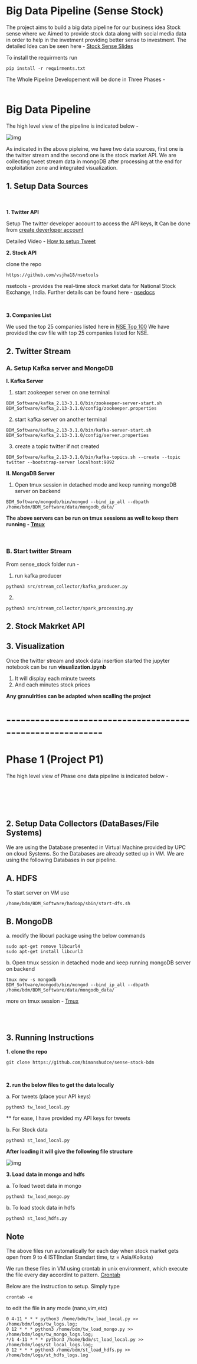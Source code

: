# Big Data Pipeline (Sense Stock)
The project aims to build a big data pipeline for our business idea Stock sense where we Aimed to provide stock data along with social media data in order to help in the invetment providing better sense to investment. The detailed Idea can be seen here - 
[Stock Sense Slides](src/VBP_PRESENTATION.pdf)

To install the requirments run
```
pip install -r requirments.txt
```

The Whole Pipeline Developement will be done in Three Phases -
<br><br>

# Big Data Pipeline

The high level view of the pipeline is indicated below -

![img](docs/BDM_PRO_2.png)


As indicated in the above pipleine, we have two data sources, first one is the twitter stream and the second one is the stock market API. We are collecting tweet stream data in mongoDB after processing at the end for exploitation zone and integrated visualization.  



## 1. Setup Data Sources 
<br>

**1. Twitter API** 

Setup The twitter developer account to access the API keys, It Can be done from [create deverloper account](https://developer.twitter.com/en/docs/twitter-api/getting-started/getting-access-to-the-twitter-api)

Detailed Video - [How to setup Tweet](https://www.youtube.com/watch?v=Lu1nskBkPJU)
<br/>

**2. Stock API**

clone the repo
```
https://github.com/vsjha18/nsetools
```
nsetools - provides the real-time stock market data for National Stock Exchange, India.
Further details can be found here - [nsedocs](https://nsetools.readthedocs.io/en/latest/) 

<br />

**3. Companies List**

We used the top 25 companies listed here in [NSE Top 100](https://www.moneycontrol.com/stocks/marketinfo/marketcap/nse/index.html)
We have provided the csv file with top 25 companies listed for NSE.






## 2. Twitter Stream

### **A. Setup Kafka server and MongoDB**

**I. Kafka Server**

1. start zookeeper server on one terminal
```#zookeper default port 2181
BDM_Software/kafka_2.13-3.1.0/bin/zookeeper-server-start.sh BDM_Software/kafka_2.13-3.1.0/config/zookeeper.properties
```

2. start kafka server on another terminal
```# kafka default port 2181
BDM_Software/kafka_2.13-3.1.0/bin/kafka-server-start.sh BDM_Software/kafka_2.13-3.1.0/config/server.properties
```


3. create a topic twitter if not created
```
BDM_Software/kafka_2.13-3.1.0/bin/kafka-topics.sh --create --topic twitter --bootstrap-server localhost:9092
```


**II. MongoDB Server**

1. Open tmux session in detached mode and keep running mongoDB server on backend
```
BDM_Software/mongodb/bin/mongod --bind_ip_all --dbpath /home/bdm/BDM_Software/data/mongodb_data/
```
**The above servers can be run on tmux sessions as well to keep them running - [Tmux](https://tmuxcheatsheet.com/)**

<br>

### **B. Start twitter Stream**
From sense_stock folder run -

1. run kafka producer
```
python3 src/stream_collector/kafka_producer.py
```

2. 
```
python3 src/stream_collector/spark_processing.py
```

## 2. Stock Makrket API





## 3. Visualization

Once the twitter stream and stock data insertion started the jupyter notebook can be run **visualization.ipynb**

1. It will display each minute tweets
2. And each minutes stock prices

**Any granulrities can be adapted when scalling the project**




# ----------------------------------------------------------

# Phase 1 (Project P1)

The high level view of Phase one data pipeline is indicated below - 
<!-- ![img](docs/high_level_view.png) -->

<br>


<br><br>

## 2. Setup Data Collectors (DataBases/File Systems)

We are using the Database presented in Virtual Machine provided by UPC on cloud Systems. So the Databases are already setted up in VM. We are using the following Databases in our pipeline.

## A. HDFS 

To start server on VM use
```
/home/bdm/BDM_Software/hadoop/sbin/start-dfs.sh
``` 

## B. MongoDB 

a. modify the libcurl package using the below commands
```
sudo apt-get remove libcurl4
sudo apt-get install libcurl3
```
b. Open tmux session in detached mode and keep running mongoDB server on backend
```
tmux new -s mongodb
BDM_Software/mongodb/bin/mongod --bind_ip_all --dbpath /home/bdm/BDM_Software/data/mongodb_data/
```
more on tmux session - [Tmux](https://tmuxcheatsheet.com/)

<br><br>

## 3. Running Instructions 
**1. clone the repo**
```
git clone https://github.com/himanshudce/sense-stock-bdm
```
<br>

**2. run the below files to get the data locally**

a. For tweets (place your API keys)
```
python3 tw_load_local.py
```
** for ease, I have provided my API keys for tweets
<br>

b. For Stock data
```
python3 st_load_local.py
```

**After loading it will give the following file structure**

![img](src/temporal_land.png)

**3. Load data in mongo and hdfs**

a. To load tweet data in mongo
```
python3 tw_load_mongo.py
```

b. To load stock data in hdfs
```
python3 st_load_hdfs.py
```


## Note

The above files run automatically for each day when stock market gets open from 9 to 4 IST(Indian Standart time, tz = Asia/Kolkata) 

We run these files in VM using crontab in unix environment, which execute the file every day accordint to pattern. [Crontab](https://crontab.guru/)

Below are the instruction to setup. Simply type 
```
crontab -e 
```
to edit the file in any mode (nano,vim,etc)

```
0 4-11 * * * python3 /home/bdm/tw_load_local.py >> /home/bdm/logs/tw_logs.log;
0 12 * * * python3 /home/bdm/tw_load_mongo.py >> /home/bdm/logs/tw_mongo_logs.log;
*/1 4-11 * * * python3 /home/bdm/st_load_local.py >> /home/bdm/logs/st_local_logs.log;
0 12 * * * python3 /home/bdm/st_load_hdfs.py >> /home/bdm/logs/st_hdfs_logs.log
```